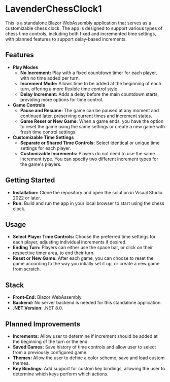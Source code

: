 # LavenderChessClock1

This is a standalone Blazor WebAssembly application that serves as a customizable chess clock. The app is designed to support various types of chess time controls, including both fixed and incremented time settings, with planned features to support delay-based increments.

## Features
- **Play Modes**
    - **No Increment:** Play with a fixed countdown timer for each player, with no time added per turn.
    - **Increment Mode:** Allows time to be added at the beginning of each turn, offering a more flexible time control style.
    - **Delay Increment:** Adds a delay before the main countdown starts, providing more options for time control.
- **Game Controls**
    - **Pause and Resume:** The game can be paused at any moment and continued later, preserving current times and increment states.
    - **Game Reset or New Game:** When a game ends, you have the option to reset the game using the same settings or create a new game with fresh time control settings.
- **Customizable Time Settings**
    - **Separate or Shared Time Controls:** Select identical or unique time settings for each player.
    - **Customizable Increments:** Players do not need to use the same increment type. You can specify two different increment types for the game's players.

## Getting Started
- **Installation:** Clone the repository and open the solution in Visual Studio 2022 or later.
- **Run:** Build and run the app in your local browser to start using the chess clock.

## Usage
- **Select Player Time Controls:** Choose the preferred time settings for each player, adjusting individual increments if desired.
- **Ending Turn:** Players can either use the space bar, or click on their respective timer area, to end their turn.
- **Reset or New Game:** After each game, you can choose to reset the game according to the way you intially set it up, or create a new game from scratch.

## Stack
- **Front-End:** Blazor WebAssembly.
- **Backend:** No server backend is needed for this standalone application.
- **.NET Version:** .NET 8.0.

## Planned Improvements
- **Increments:** Allow user to determine if increment should be added at the beginning of the turn or the end.
- **Saved Games:** Save history of time controls and allow user to select from a previously configured game.
- **Themes:** Allow the user to define a color scheme, save and load custom themes.
- **Key Bindings:** Add support for custom key bindings, allowing the user to determine which keys perform which actions.
